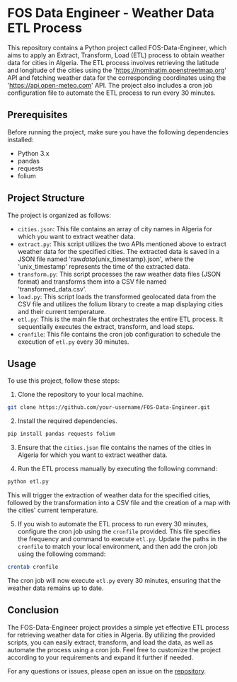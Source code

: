 # FOS Data Engineer - Weather Data ETL Process

This repository contains a Python project called FOS-Data-Engineer, which aims to apply an Extract, Transform, Load (ETL) process to obtain weather data for cities in Algeria. The ETL process involves retrieving the latitude and longitude of the cities using the 'https://nominatim.openstreetmap.org' API and fetching weather data for the corresponding coordinates using the 'https://api.open-meteo.com' API. The project also includes a cron job configuration file to automate the ETL process to run every 30 minutes.

## Prerequisites

Before running the project, make sure you have the following dependencies installed:

- Python 3.x
- pandas
- requests
- folium

## Project Structure

The project is organized as follows:

- `cities.json`: This file contains an array of city names in Algeria for which you want to extract weather data.
- `extract.py`: This script utilizes the two APIs mentioned above to extract weather data for the specified cities. The extracted data is saved in a JSON file named 'raw*data*{unix_timestamp}.json', where the 'unix_timestamp' represents the time of the extracted data.
- `transform.py`: This script processes the raw weather data files (JSON format) and transforms them into a CSV file named 'transformed_data.csv'.
- `load.py`: This script loads the transformed geolocated data from the CSV file and utilizes the folium library to create a map displaying cities and their current temperature.
- `etl.py`: This is the main file that orchestrates the entire ETL process. It sequentially executes the extract, transform, and load steps.
- `cronfile`: This file contains the cron job configuration to schedule the execution of `etl.py` every 30 minutes.

## Usage

To use this project, follow these steps:

1. Clone the repository to your local machine.

```bash
git clone https://github.com/your-username/FOS-Data-Engineer.git
```

2. Install the required dependencies.

```bash
pip install pandas requests folium
```

3. Ensure that the `cities.json` file contains the names of the cities in Algeria for which you want to extract weather data.

4. Run the ETL process manually by executing the following command:

```bash
python etl.py
```

This will trigger the extraction of weather data for the specified cities, followed by the transformation into a CSV file and the creation of a map with the cities' current temperature.

5. If you wish to automate the ETL process to run every 30 minutes, configure the cron job using the `cronfile` provided. This file specifies the frequency and command to execute `etl.py`. Update the paths in the `cronfile` to match your local environment, and then add the cron job using the following command:

```bash
crontab cronfile
```

The cron job will now execute `etl.py` every 30 minutes, ensuring that the weather data remains up to date.

## Conclusion

The FOS-Data-Engineer project provides a simple yet effective ETL process for retrieving weather data for cities in Algeria. By utilizing the provided scripts, you can easily extract, transform, and load the data, as well as automate the process using a cron job. Feel free to customize the project according to your requirements and expand it further if needed.

For any questions or issues, please open an issue on the [repository](https://github.com/khayrianis/fos-data-engineering/issues).
